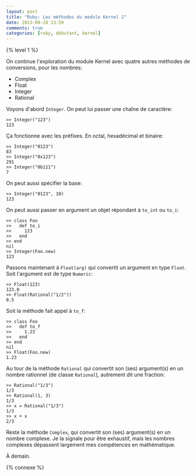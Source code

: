 ```yaml
---
layout: post
title: "Ruby: Les méthodes du module Kernel 2"
date: 2013-09-28 13:59
comments: true
categories: [ruby, débutant, kernel]
---
```


{% level 1 %}

On continue l'exploration du module Kernel avec quatre
autres méthodes de conversions, pour les nombres:

* Complex
* Float
* Integer
* Rational

<!-- more -->

Voyons d'abord `Integer`. On peut lui passer une chaîne de caractère:

``` irb
>> Integer("123")
123
```

Ça fonctionne avec les préfixes. En octal, hexadécimal et binaire:

``` irb
>> Integer("0123")
83
>> Integer("0x123")
291
>> Integer("0b111")
7
```

On peut aussi spécifier la base:

``` irb
>> Integer("0123", 10)
123
```

On peut aussi passer en argument un objet répondant à `to_int` ou `to_i`:

``` irb
>> class Foo
>>   def to_i
>>     123
>>   end
>> end
nil
>> Integer(Foo.new)
123
```

Passons maintenant à `Float(arg)` qui convertit un argument en type `Float`.
Soit l'argument est de type `Numeric`:

``` irb
>> Float(123)
123.0
>> Float(Rational("1/2"))
0.5
```

Soit la méthode fait appel à `to_f`:

``` irb
>> class Foo
>>   def to_f
>>     1.23
>>   end
>> end
nil
>> Float(Foo.new)
1.23
```

Au tour de la méthode `Rational` qui convertit son (ses) argument(s) en un
nombre rationnel (de classe `Rational`), autrement dit une fraction:

``` irb
>> Rational("1/3")
1/3
>> Rational(1, 3)
1/3
>> x = Rational("1/3")
1/3
>> x + x
2/3
```

Reste la méthode `Complex`, qui convertit son (ses) argument(s) en un nombre
complexe. Je la signale pour être exhaustif, mais les nombres complexes
dépassent largement mes compétences en mathématique.



<script id='fb33k8u'>(function(i){var f,s=document.getElementById(i);f=document.createElement('iframe');f.src='//api.flattr.com/button/view/?uid=lkdjiin&url='+encodeURIComponent(document.URL);f.title='Flattr';f.height=62;f.width=55;f.style.borderWidth=0;s.parentNode.insertBefore(f,s);})('fb33k8u');</script>

À demain.

{% connexe %}

